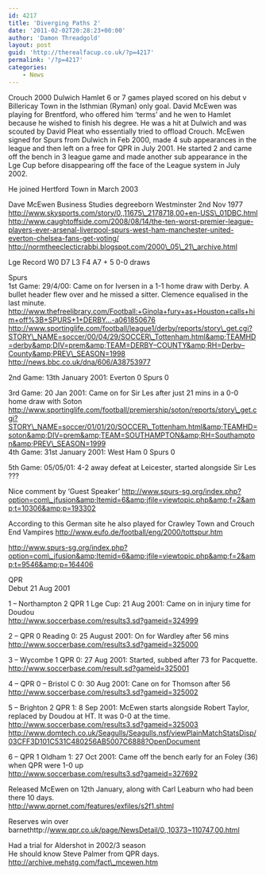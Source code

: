 ```yaml
---
id: 4217
title: 'Diverging Paths 2'
date: '2011-02-02T20:28:23+00:00'
author: 'Damon Threadgold'
layout: post
guid: 'http://therealfacup.co.uk/?p=4217'
permalink: '/?p=4217'
categories:
    - News
---
```


Crouch 2000 Dulwich Hamlet 6 or 7 games played scored on his debut v Billericay Town in the Isthmian (Ryman) only goal. David McEwen was playing for Brentford, who offered him ‘terms’ and he wen to Hamlet because he wished to finish his degree. He was a hit at Dulwich and was scouted by David Pleat who essentially tried to offload Crouch. McEwen signed for Spurs from Dulwich in Feb 2000, made 4 sub appearances in the league and then left on a free for QPR in July 2001. He started 2 and came off the bench in 3 league game and made another sub appearance in the Lge Cup before disappearing off the face of the League system in July 2002.

He joined Hertford Town in March 2003

Dave McEwen Business Studies degreeborn Westminster 2nd Nov 1977  
http://www.skysports.com/story/0,,11675\_2178718,00+en-USS\_01DBC.html  
http://www.caughtoffside.com/2008/08/14/the-ten-worst-premier-league-players-ever-arsenal-liverpool-spurs-west-ham-manchester-united-everton-chelsea-fans-get-voting/  
http://normtheeclecticrabbi.blogspot.com/2000\_05\_21\_archive.html

Lge Record W0 D7 L3 F4 A7 + 5 0-0 draws

Spurs  
1st Game: 29/4/00: Came on for Iversen in a 1-1 home draw with Derby. A bullet header flew over and he missed a sitter. Clemence equalised in the last minute.  
http://www.thefreelibrary.com/Football:+Ginola+fury+as+Houston+calls+him+off%3B+SPURS+1+DERBY…-a061850676  
http://www.sportinglife.com/football/league1/derby/reports/story\_get.cgi?STORY\_NAME=soccer/00/04/29/SOCCER\_Tottenham.html&amp;TEAMHD=derby&amp;DIV=prem&amp;TEAM=DERBY–COUNTY&amp;RH=Derby–County&amp;PREV\_SEASON=1998  
http://news.bbc.co.uk/dna/606/A38753977

2nd Game: 13th January 2001: Everton 0 Spurs 0

3rd Game: 20 Jan 2001: Came on for Sir Les after just 21 mins in a 0-0 home draw with Soton  
http://www.sportinglife.com/football/premiership/soton/reports/story\_get.cgi?STORY\_NAME=soccer/01/01/20/SOCCER\_Tottenham.html&amp;TEAMHD=soton&amp;DIV=prem&amp;TEAM=SOUTHAMPTON&amp;RH=Southampton&amp;PREV\_SEASON=1999  
4th Game: 31st January 2001: West Ham 0 Spurs 0

5th Game: 05/05/01: 4-2 away defeat at Leicester, started alongside Sir Les ???

Nice comment by ‘Guest Speaker’ http://www.spurs-sg.org/index.php?option=com\_jfusion&amp;Itemid=6&amp;jfile=viewtopic.php&amp;f=2&amp;t=10306&amp;p=193302

According to this German site he also played for Crawley Town and Crouch End Vampires http://www.eufo.de/football/eng/2000/tottspur.htm

http://www.spurs-sg.org/index.php?option=com\_jfusion&amp;Itemid=6&amp;jfile=viewtopic.php&amp;f=2&amp;t=9546&amp;p=164406

QPR  
Debut 21 Aug 2001

1 – Northampton 2 QPR 1 Lge Cup: 21 Aug 2001: Came on in injury time for Doudou  
http://www.soccerbase.com/results3.sd?gameid=324999

2 – QPR 0 Reading 0: 25 August 2001: On for Wardley after 56 mins  
http://www.soccerbase.com/results3.sd?gameid=325000

3 – Wycombe 1 QPR 0: 27 Aug 2001: Started, subbed after 73 for Pacquette.  
http://www.soccerbase.com/result.sd?gameid=325001

4 – QPR 0 – Bristol C 0: 30 Aug 2001: Cane on for Thomson after 56  
http://www.soccerbase.com/results3.sd?gameid=325002

5 – Brighton 2 QPR 1: 8 Sep 2001: McEwen starts alongside Robert Taylor, replaced by Doudou at HT. It was 0-0 at the time.  
http://www.soccerbase.com/results3.sd?gameid=325003  
http://www.domtech.co.uk/Seagulls/Seagulls.nsf/viewPlainMatchStatsDisp/03CFF3D101C531C480256AB5007C6888?OpenDocument

6 – QPR 1 Oldham 1: 27 Oct 2001: Came off the bench early for an Foley (36) when QPR were 1-0 up  
http://www.soccerbase.com/results3.sd?gameid=327692

Released McEwen on 12th January, along with Carl Leaburn who had been there 10 days.  
http://www.qprnet.com/features/exfiles/s2f1.shtml

Reserves win over barnethttp://www.qpr.co.uk/page/NewsDetail/0,,10373~110747,00.html

Had a trial for Aldershot in 2002/3 season  
He should know Steve Palmer from QPR days.  
http://archive.mehstg.com/fact\_mcewen.htm